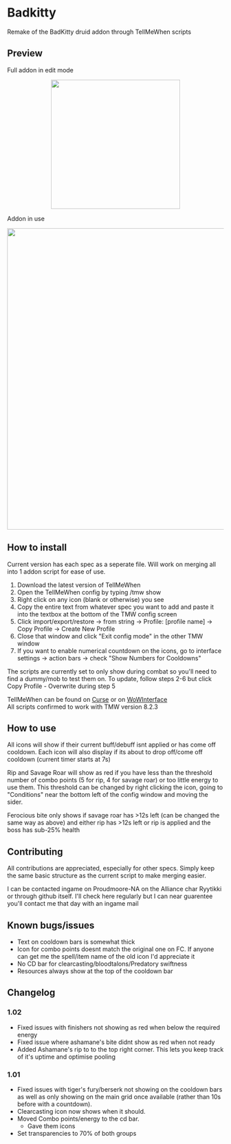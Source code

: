 # Badkitty
Remake of the BadKitty druid addon through TellMeWhen scripts

## Preview

Full addon in edit mode  
<p align=center><a target="_blank" href="https://cloud.githubusercontent.com/assets/3653340/20781700/df20b1fc-b752-11e6-94a5-7146c266b03d.jpg"><img src="https://cloud.githubusercontent.com/assets/3653340/20781700/df20b1fc-b752-11e6-94a5-7146c266b03d.jpg" width=300></a></p>

Addon in use  
<p align=center><a target="_blank" href="https://cloud.githubusercontent.com/assets/3653340/20781701/df2aaaae-b752-11e6-935d-4ac4e2838711.jpg"><img src="https://cloud.githubusercontent.com/assets/3653340/20781701/df2aaaae-b752-11e6-935d-4ac4e2838711.jpg" width=700></a></p>

## How to install
Current version has each spec as a seperate file. Will work on merging all into 1 addon script for ease of use.


1. Download the latest version of TellMeWhen
2. Open the TellMeWhen config by typing /tmw show
3. Right click on any icon (blank or otherwise) you see
4. Copy the entire text from whatever spec you want to add and paste it into the textbox at the bottom of the TMW config screen
5. Click import/export/restore -> from string -> Profile: [profile name] -> Copy Profile -> Create New Profile
6. Close that window and click "Exit config mode" in the other TMW window
7. If you want to enable numerical countdown on the icons, go to interface settings -> action bars -> check "Show Numbers for Cooldowns"


The scripts are currently set to only show during combat so you'll need to find a dummy/mob to test them on. To update, follow steps 2-6 but click Copy Profile - Overwrite <profile name> during step 5

TellMeWhen can be found on [Curse](https://mods.curse.com/addons/wow/tellmewhen) or on [WoWInterface](http://www.wowinterface.com/downloads/info10855-TellMeWhen.html)  
All scripts confirmed to work with TMW version 8.2.3

## How to use

All icons will show if their current buff/debuff isnt applied or has come off cooldown. Each icon will also display if its about to drop off/come off cooldown (current timer starts at 7s)

Rip and Savage Roar will show as red if you have less than the threshold number of combo points (5 for rip, 4 for savage roar) or too little energy to use them. This threshold can be changed by right clicking the icon, going to "Conditions" near the bottom left of the config window and moving the sider.

Ferocious bite only shows if savage roar has >12s left (can be changed the same way as above) and either rip has >12s left or rip is applied and the boss has sub-25% health

## Contributing

All contributions are appreciated, especially for other specs. Simply keep the same basic structure as the current script to make merging easier.

I can be contacted ingame on Proudmoore-NA on the Alliance char Ryytikki or through github itself. I'll check here regularly but I can near guarentee you'll contact me that day with an ingame mail

## Known bugs/issues

- Text on cooldown bars is somewhat thick
- Icon for combo points doesnt match the original one on FC. If anyone can get me the spell/item name of the old icon I'd appreciate it
- No CD bar for clearcasting/bloodtalons/Predatory swiftness
- Resources always show at the top of the cooldown bar

## Changelog

### 1.02
- Fixed issues with finishers not showing as red when below the required energy
- Fixed issue where ashamane's bite didnt show as red when not ready
- Added Ashamane's rip to to the top right corner. This lets you keep track of it's uptime and optimise pooling

### 1.01
- Fixed issues with tiger's fury/berserk not showing on the cooldown bars as well as only showing on the main grid once available (rather than 10s before with a countdown). 
- Clearcasting icon now shows when it should. 
- Moved Combo points/energy to the cd bar. 
  - Gave them icons
- Set transparencies to 70% of both groups
